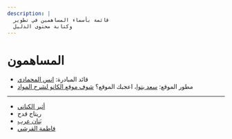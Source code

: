 ```yaml
---
description: |
  قائمة بأسماء المساهمين في تطوير
  وكتابة محتوى الدليل
---
```


# المساهمون

- قائد المبادرة: [انس المحمادي](https://x.com/itsanas121)
- مطور الموقع: [سعد بتوا](https://x.com/SaadBatwa)، اعجبك الموقع؟ [شوف موقع الكاتو لشرح المواد](http://elcato.sb.sa/)

---

- [أثير الكناني](https://x.com/oiixp1?s=21\&t=jToG3EY5bt8KbjGfcDSnWQ)
- ريتاج قدح
- [بَنان عرب](https://x.com/e_bananarab?t=N-Jjv8_1S9HCN2oagdOwlg\&s=09)
- [فاطمة القرشي](https://www.linkedin.com/in/fatimah-alqurashi-60b496330?utm_source=share\&utm_campaign=share_via\&utm_content=profile\&utm_medium=ios_app)
